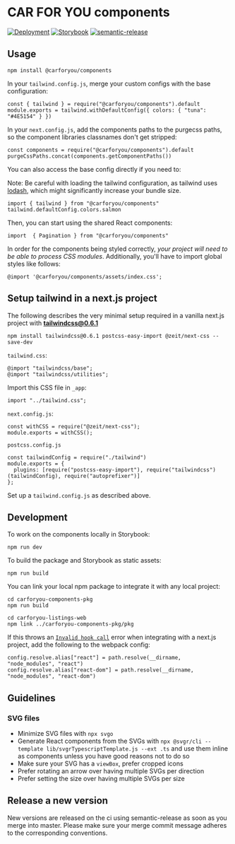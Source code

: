 # CAR FOR YOU components

[![Deployment](https://img.shields.io/badge/master-Deployment-blue)](https://master.carforyou-components-pkg.branch.carforyou.ch)
[![Storybook](https://img.shields.io/badge/Storybook-UI-3696B9.svg)](https://carforyou.github.io/carforyou-components-pkg) [![semantic-release](https://img.shields.io/badge/%20%20%F0%9F%93%A6%F0%9F%9A%80-semantic--release-e10079.svg)](https://github.com/semantic-release/semantic-release)

## Usage

```
npm install @carforyou/components
```

In your `tailwind.config.js`, merge your custom configs with the base configuration:

```
const { tailwind } = require("@carforyou/components").default
module.exports = tailwind.withDefaultConfig({ colors: { "tuna": "#4E5154" } })
```

In your `next.config.js`, add the components paths to the purgecss paths, so the component libraries classnames don't get stripped:

```
const components = require("@carforyou/components").default
purgeCssPaths.concat(components.getComponentPaths())
```

You can also access the base config directly if you need to:

Note: Be careful with loading the tailwind configuration, as tailwind uses [lodash](https://bundlephobia.com/result?p=lodash), which might significantly increase your bundle size.

```
import { tailwind } from "@carforyou/components"
tailwind.defaultConfig.colors.salmon
```

Then, you can start using the shared React components:

```
import  { Pagination } from "@carforyou/components"
```

In order for the components being styled correctly, *your project will need to be able to process CSS modules*. Additionally, you'll have to import global styles like follows:

```
@import '@carforyou/components/assets/index.css';
```

## Setup tailwind in a next.js project

The following describes the very minimal setup required in a vanilla next.js project with **tailwindcss@0.6.1**

```
npm install tailwindcss@0.6.1 postcss-easy-import @zeit/next-css --save-dev
```

`tailwind.css`:

```
@import "tailwindcss/base";
@import "tailwindcss/utilities";
```

Import this CSS file in `_app`:

```
import "../tailwind.css";
```

`next.config.js`:

```
const withCSS = require("@zeit/next-css");
module.exports = withCSS();
```

`postcss.config.js`

```
const tailwindConfig = require("./tailwind")
module.exports = {
  plugins: [require("postcss-easy-import"), require("tailwindcss")(tailwindConfig), require("autoprefixer")]
};
```

Set up a `tailwind.config.js` as described above.

## Development

To work on the components locally in Storybook:

```
npm run dev
```

To build the package and Storybook as static assets:

```
npm run build
```

You can link your local npm package to integrate it with any local project:

```
cd carforyou-components-pkg
npm run build

cd carforyou-listings-web
npm link ../carforyou-components-pkg/pkg
```

If this throws an [`Invalid hook call`](https://github.com/vercel/next.js/issues/9022) error when integrating with a next.js project, add the following to the webpack config:

```
config.resolve.alias["react"] = path.resolve(__dirname, "node_modules", "react")
config.resolve.alias["react-dom"] = path.resolve(__dirname, "node_modules", "react-dom")
```

## Guidelines

### SVG files

- Minimize SVG files with `npx svgo`
- Generate React components from the SVGs with `npx @svgr/cli --template lib/svgrTypescriptTemplate.js --ext .ts` and use them inline as components unless you have good reasons not to do so
- Make sure your SVG has a `viewBox`, prefer cropped icons
- Prefer rotating an arrow over having multiple SVGs per direction
- Prefer setting the size over having multiple SVGs per size

## Release a new version

New versions are released on the ci using semantic-release as soon as you merge into master. Please
make sure your merge commit message adheres to the corresponding conventions.
